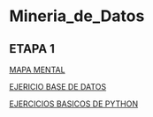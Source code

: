 # Mineria_de_Datos


## ETAPA 1

[MAPA MENTAL](https://github.com/lizbethaltamirano/MIneria_de_Datos/blob/Mineria_de_Datos/MapaMental_1_1732753.pdf)
 
[EJERICIO BASE DE DATOS](https://github.com/lizbethaltamirano/MIneria_de_Datos/blob/Mineria_de_Datos/Ej1_BasesDatos_Equipo_2.pdf)

[EJERCICIOS BASICOS DE PYTHON](https://github.com/lizbethaltamirano/MIneria_de_Datos/blob/Mineria_de_Datos/Ejercicios%20Basicos%20Pyhton.ipynb)
